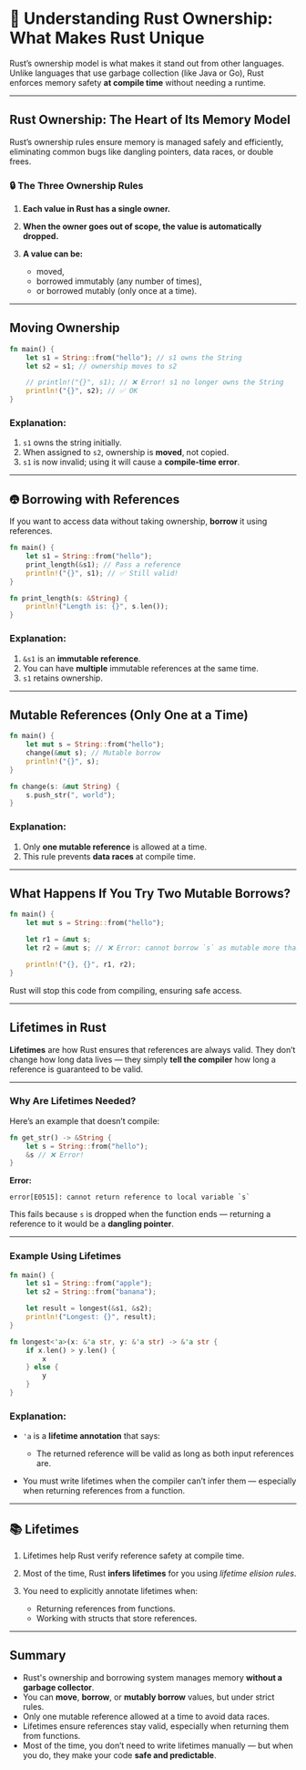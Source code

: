 <!-- # Rust Ownership its is special compare to other languages that's why rust is so unique

### Rust Ownership:
Rust’s ownership system is its unique way of managing memory without a garbage collector. It ensures memory safety at compile time and eliminates common bugs like dangling pointers or double frees.


## Heart of Rust Memory model three ownership rules:

1.Each value has a single owner
2.when the owner goes out of scope, the value is dropped
3.A value can be moved, borrowed immutably any number of times, or borrowed mutably once.

### Moving Ownership:

```rust 
fn main() {
    let s1 = String::from("hello"); // s1 owns the String
    let s2 = s1; // ownership moves to s2

    // println!("{}", s1); // ❌ Error! s1 no longer owns the String
    println!("{}", s2); // ✅ OK
}
```
## Explaination:
    1.s1 owns a string
    2.when we assign s1 to s2,ownership is moved not copied.
    3.s1 is now valid,Trying to use it will result compile time error


### Borrowing with references
If we don’t want to move ownership but just access the value, we use borrowing
```rust
fn main() {
    let s1 = String::from("hello");
    print_length(&s1); // pass a reference
    println!("{}", s1); // ✅ still valid!
}

fn print_length(s: &String) {
    println!("Length is: {}", s.len());
}
```
## Explaination:
1.&s1 is an immutable reference 
2.Multiple immutable refernces allowed
3.The original owner (s1) retains ownership


### Mutable refernces only once allowed:
```rust
fn main() {
    let mut s = String::from("hello");
    change(&mut s); // mutable borrow
    println!("{}", s);
}

fn change(s: &mut String) {
    s.push_str(", world");
}
```
## explaination:
1.only one mutable reference allowed at a time
2.This prevents data race at compile time

## If two mutable borrows at a time:

```rust
fn main() {
    let mut s = String::from("hello");

    let r1 = &mut s;
    let r2 = &mut s; // ❌ Error: cannot borrow `s` as mutable more than once at a time

    println!("{}, {}", r1, r2);
}
```

### Lifetimes:
 lifetimes are a way for the compiler to track how long references are valid to prevent dangling references (i.e., pointing to memory that’s been freed).
 Rust needs to know that any reference you return will live long enough to be valid. That’s where explicit lifetimes come in
 ### why Lifetime :
 ```rust
 fn get_str() -> &String {
    let s = String::from("hello");
    &s // ❌ This won't compile!
}
 ```
 error:
 ```go
 error[E0515]: cannot return reference to local variable `s`

 ```
 Because s gets dropped when the function ends, returning a reference to it would be invalid.

 ## Why need lifetimes :
 ```rust
 fn main() {
    let s1 = String::from("apple");
    let s2 = String::from("banana");

    let result = longest(&s1, &s2);
    println!("Longest: {}", result);
}

 fn longest<'a>(x: &'a str, y: &'a str) -> &'a str {
    if x.len() > y.len() {
        x
    } else {
        y
    }
}
 ```

## About Lifetimes:

1.Lifetimes don’t change how your code runs — they help the compiler validate reference safety.
2.You usually don’t have to write lifetimes because Rust can infer them.
3.You only need explicit lifetimes when:
     a.You return references from functions.
     b.You work with structs that hold references. -->


# 🚀 Understanding Rust Ownership: What Makes Rust Unique

Rust’s ownership model is what makes it stand out from other languages. Unlike languages that use garbage collection (like Java or Go), Rust enforces memory safety **at compile time** without needing a runtime.

---

## Rust Ownership: The Heart of Its Memory Model

Rust’s ownership rules ensure memory is managed safely and efficiently, eliminating common bugs like dangling pointers, data races, or double frees.

### 🔒 The Three Ownership Rules

1. **Each value in Rust has a single owner.**
2. **When the owner goes out of scope, the value is automatically dropped.**
3. **A value can be:**

   * moved,
   * borrowed immutably (any number of times),
   * or borrowed mutably (only once at a time).

---

##  Moving Ownership

```rust
fn main() {
    let s1 = String::from("hello"); // s1 owns the String
    let s2 = s1; // ownership moves to s2

    // println!("{}", s1); // ❌ Error! s1 no longer owns the String
    println!("{}", s2); // ✅ OK
}
```

###  Explanation:

1. `s1` owns the string initially.
2. When assigned to `s2`, ownership is **moved**, not copied.
3. `s1` is now invalid; using it will cause a **compile-time error**.

---

## 🤁 Borrowing with References

If you want to access data without taking ownership, **borrow** it using references.

```rust
fn main() {
    let s1 = String::from("hello");
    print_length(&s1); // Pass a reference
    println!("{}", s1); // ✅ Still valid!
}

fn print_length(s: &String) {
    println!("Length is: {}", s.len());
}
```

### Explanation:

1. `&s1` is an **immutable reference**.
2. You can have **multiple** immutable references at the same time.
3. `s1` retains ownership.

---

##  Mutable References (Only One at a Time)

```rust
fn main() {
    let mut s = String::from("hello");
    change(&mut s); // Mutable borrow
    println!("{}", s);
}

fn change(s: &mut String) {
    s.push_str(", world");
}
```

###  Explanation:

1. Only **one mutable reference** is allowed at a time.
2. This rule prevents **data races** at compile time.

---

##  What Happens If You Try Two Mutable Borrows?

```rust
fn main() {
    let mut s = String::from("hello");

    let r1 = &mut s;
    let r2 = &mut s; // ❌ Error: cannot borrow `s` as mutable more than once at a time

    println!("{}, {}", r1, r2);
}
```

Rust will stop this code from compiling, ensuring safe access.

---

##  Lifetimes in Rust

**Lifetimes** are how Rust ensures that references are always valid. They don’t change how long data lives — they simply **tell the compiler** how long a reference is guaranteed to be valid.

---

###  Why Are Lifetimes Needed?

Here’s an example that doesn’t compile:

```rust
fn get_str() -> &String {
    let s = String::from("hello");
    &s // ❌ Error!
}
```

**Error:**

```
error[E0515]: cannot return reference to local variable `s`
```

This fails because `s` is dropped when the function ends — returning a reference to it would be a **dangling pointer**.

---

###  Example Using Lifetimes

```rust
fn main() {
    let s1 = String::from("apple");
    let s2 = String::from("banana");

    let result = longest(&s1, &s2);
    println!("Longest: {}", result);
}

fn longest<'a>(x: &'a str, y: &'a str) -> &'a str {
    if x.len() > y.len() {
        x
    } else {
        y
    }
}
```

### Explanation:

* `'a` is a **lifetime annotation** that says:

  * The returned reference will be valid as long as both input references are.
* You must write lifetimes when the compiler can’t infer them — especially when returning references from a function.

---

## 📚 Lifetimes 

1. Lifetimes help Rust verify reference safety at compile time.
2. Most of the time, Rust **infers lifetimes** for you using *lifetime elision rules*.
3. You need to explicitly annotate lifetimes when:

   * Returning references from functions.
   * Working with structs that store references.

---

##  Summary

* Rust's ownership and borrowing system manages memory **without a garbage collector**.
* You can **move**, **borrow**, or **mutably borrow** values, but under strict rules.
* Only one mutable reference allowed at a time to avoid data races.
* Lifetimes ensure references stay valid, especially when returning them from functions.
* Most of the time, you don’t need to write lifetimes manually — but when you do, they make your code **safe and predictable**.
